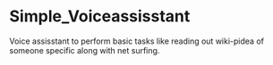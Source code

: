 # Simple_Voiceassisstant
Voice assisstant to perform basic tasks like reading out wiki-pidea of someone specific along with net surfing.
